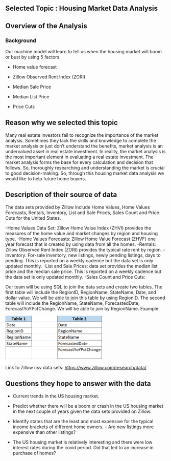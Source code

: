
## Selected Topic : Housing Market Data Analysis

## Overview of the Analysis

### Background


Our machine model will learn to tell us when the housing market will boom or bust by using 5 factors. 

* Home value forecast

* Zillow Observed Rent Index (ZORI)

* Median Sale Price

* Median List Price 

* Price Cuts



## Reason why we selected this topic

Many real estate investors fail to recognize the importance of the market analysis. Sometimes they lack the skills and knowledge to complete the market analysis or just don’t understand the benefits, market analysis is an undervalued asset in real estate investment. In reality, the market analysis is the most important element in evaluating a real estate investment. The market analysis forms the base for every calculation and decision that follows. So, thoroughly researching and understanding the market is crucial to good decision-making. So, through this housing market data analysis we would like to help future home buyers.

## Description of their source of data

The data sets provided by Zillow include Home Values, Home Values Forecasts, Rentals, Inventory, List and Sale Prices, Sales Count and Price Cuts for the United States.

-Home Values Data Set: Zillow Home Value Index (ZHVI) provides the measures of the home value and market changes by region and housing type.
-Home Values Forecasts: Zillow Home Value Forecast (ZHVF) one year forecast that is created by using data from all the homes. 
-Rentals: Zillow Observed Rent Index (ZORI) provides the typical rate rent by region. 
-Inventory: For-sale inventory, new listings, newly pending listings, days to pending. This is reported on a weekly cadence but the data set is only updated monthly. 
-List and Sale Prices: data set provides the median list price and the median sale price. This is reported on a weekly cadence but the data set is only updated monthly. 
-Sales Count and Price Cuts:

Our team will be using SQL to join the data sets and create two tables. The first table will include the RegionID, RegionName, StateName, Date, and dollar value. We will be able to join this table by using RegionID. The second table will include the RegionName, StateName, ForecastedDate, ForecastYoYPctChange. We will be able to join by RegionName. Example: 

![Example](tables_example.png)

Link to Zillow csv data sets: https://www.zillow.com/research/data/


## Questions they hope to answer with the data 

- Current trends in the US housing market.

- Predict whether there will be a boom or crash in the US housing market in the next couple of years given the data sets provided on Zillow. 

- Identify states that are the least and most expensive for the typical income brackets of different home owners. - Are new listings more expensive than other listings? 

- The US housing market is relatively interesting and there were low interest rates during the covid period. Did that led to an increase in purchase of homes?
 





